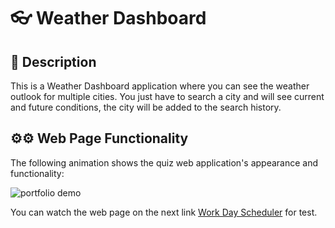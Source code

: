 #  👓 Weather Dashboard 

## 📄 Description

This is a Weather Dashboard application where you can see the weather outlook for multiple cities. You just have to search a city and will see current and future conditions, the city will be added to the search history.


## ⚙⚙ Web Page Functionality

The following animation shows the quiz web application's appearance and functionality:

![portfolio demo](./assets/images/workDayScheduler.gif)


You can watch the web page on the next link [Work Day Scheduler](https://marcogonzalezguzman77.github.io/weatherDashboard/) for test.